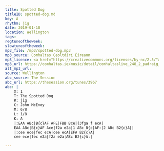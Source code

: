 ```yaml
---
title: Spotted Dog
titleID: spotted-dog.md
key: A
rhythm: jig
date: 2019-01-18
location: Wellington 
tags: 
regtuneoftheweek: 
slowtuneoftheweek: 
mp3_file: /mp3/spotted-dog.mp3
mp3_source: Comhaltas Ceoltóirí Éireann
mp3_licence: <a href="https://creativecommons.org/licenses/by-nc/2.5/">CC-BY-NC-2.5</a>
mp3_url: https://comhaltas.ie/music/detail/comhaltaslive_248_2_padraig_king_jeremy_spenser/
alt_mp3_url: 
source: Wellington
abc_source: The Session
abc_url: https://thesession.org/tunes/3967
abc: |
    X: 1
    T: The Spotted Dog
    R: jig
    C: John McEvoy
    M: 6/8
    L: 1/8
    K: A
    |:EAA ABc|B{c}AF AFE|FBB Bce|(3fga f ecA|
    EAA ABc|B{c}AF Ace|f2a e2a|1 ABc B{c}AF:|2 ABc B2{c}A||
    |:cee ece|fec ecA|cee ecA|EFA B2{c}A|
    cee ece|fec e2a|f2a e2a|ABc B2{c}A:|

---
```

